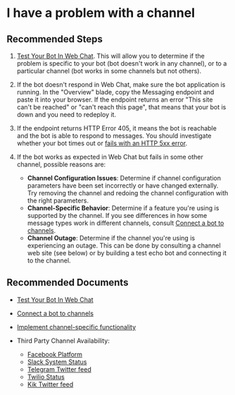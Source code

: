 <properties
	pageTitle="I have a problem with a channel"
	description="I have a problem with a channel"
	service="Microsoft.BotService"
	resource="botServices"
	authors="arturl,meetshamir"
	ms.author="arturl,saziz"
	displayOrder="4"
	selfHelpType="resource"
	supportTopicIds="32630646"
	resourceTags=""
	productPesIds="16152"
	cloudEnvironments="public,BlackForest,Fairfax,Mooncake"
	articleId="72372ddb-82ce-4172-af6f-4d616a3844ff"
/>

# I have a problem with a channel

## **Recommended Steps**

1. [Test Your Bot In Web Chat](https://docs.microsoft.com/azure/bot-service/bot-service-quickstart?view=azure-bot-service-4.0#test-the-bot-1). This will allow you to determine if the problem is specific to your bot (bot doesn't work in any channel), or to a particular channel (bot works in some channels but not others).
2. If the bot doesn't respond in Web Chat, make sure the bot application is running. In the "Overview" blade, copy the Messaging endpoint and paste it into your browser. If the endpoint returns an error "This site can't be reached" or "can't reach this page", that means that your bot is down and you need to redeploy it.
3. If the endpoint returns HTTP Error 405, it means the bot is reachable and the bot is able to respond to messages. You should investigate whether your bot times out or [fails with an HTTP 5xx error](https://docs.microsoft.com/azure/bot-service/bot-service-troubleshoot-500-errors?view=azure-bot-service-4.0&tabs=dotnetwebapi).
4. If the bot works as expected in Web Chat but fails in some other channel, possible reasons are:

	* **Channel Configuration Issues**: Determine if channel configuration parameters have been set incorrectly or have changed externally. Try removing the channel and redoing the channel configuration with the right parameters.
	* **Channel-Specific Behavior**: Determine if a feature you're using is supported by the channel. If you see differences in how some message types work in different channels, consult [Connect a bot to channels](https://docs.microsoft.com/azure/bot-service/bot-service-manage-channels).
	* **Channel Outage**: Determine if the channel you're using is experiencing an outage. This can be done by consulting a channel web site (see below) or by building a test echo bot and connecting it to the channel.

## **Recommended Documents**

* [Test Your Bot In Web Chat](https://docs.microsoft.com/azure/bot-service/bot-service-quickstart?view=azure-bot-service-4.0#test-the-bot-1)
* [Connect a bot to channels](https://docs.microsoft.com/azure/bot-service/bot-service-manage-channels)
* [Implement channel-specific functionality](https://docs.microsoft.com/azure/bot-service/bot-builder-channeldata?view=azure-bot-service-4.0)
* Third Party Channel Availability:

  * [Facebook Platform](https://developers.facebook.com/status/dashboard/)<br>
  * [Slack System Status](https://status.slack.com/)<br>
  * [Telegram Twitter feed](https://twitter.com/telegram)<br>
  * [Twilio Status](https://status.twilio.com/)<br>
  * [Kik Twitter feed](https://twitter.com/Kik)<br>
